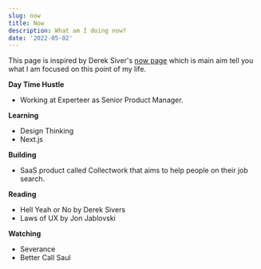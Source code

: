 ```yaml
---
slug: now 
title: Now
description: What am I doing now?
date: '2022-05-02'
---
```




This page is inspired by Derek Siver's [now page](https://nownownow.com/about) which is main aim tell you what I am focused on this point of my life. 

**Day Time Hustle**

- Working at Experteer as Senior Product Manager.

**Learning**

- Design Thinking
- Next.js

**Building**

- SaaS product called Collectwork that aims to help people on their job search.

**Reading**

- Hell Yeah or No by Derek Sivers
- Laws of UX by Jon Jablovski

**Watching** 

- Severance 
- Better Call Saul 